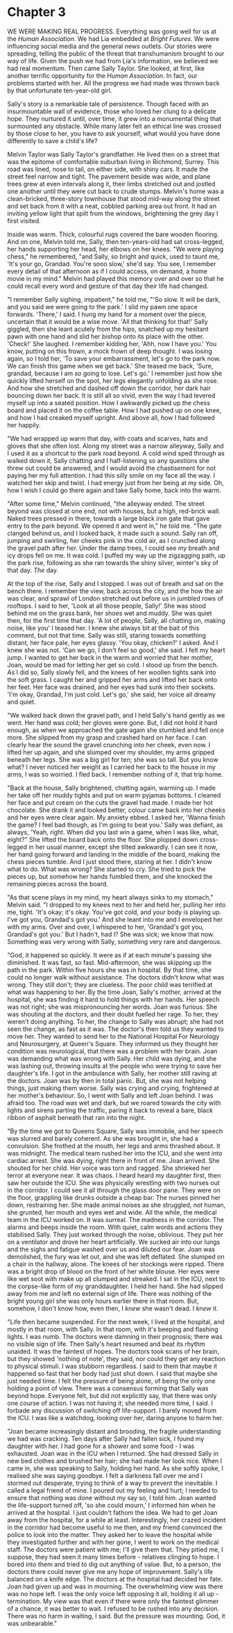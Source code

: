 
# Chapter 3

<span class="firstLetter">W</span>E WERE MAKING REAL PROGRESS. Everything was going well for us at the *Human Association*. We had Lia embedded at *Bright Futures*. We were influencing social media and the general news outlets. Our stories were spreading, telling the public of the threat that transhumanism brought to our way of life. Given the push we had from Lia's information, we believed we had real momentum. Then came Sally Taylor. She looked, at first, like another terrific opportunity for the *Human Association*. In fact, our problems started with her. All the progress we had made was thrown back by that unfortunate ten-year-old girl. 

Sally's story is a remarkable tale of persistence. Though faced with an insurmountable wall of evidence, those who loved her clung to a delicate hope. They nurtured it until, over time, it grew into a monumental thing that surmounted any obstacle. While many later felt an ethical line was crossed by those close to her, you have to ask yourself, what would you have done differently to save a child's life? 

Melvin Taylor was Sally Taylor's grandfather. He lived then on a street that was the epitome of comfortable suburban living in Richmond, Surrey. This road was lined, nose to tail, on either side, with shiny cars. It made the street feel narrow and tight. The pavement beside was wide, and plane trees grew at even intervals along it, their limbs stretched out and jostled one another until they were cut back to crude stumps. Melvin's home was a clean-bricked, three-story townhouse that stood mid-way along the street and set back from it with a neat, cobbled parking area out front. It had an inviting yellow light that spilt from the windows, brightening the grey day I first visited.

Inside was warm. Thick, colourful rugs covered the bare wooden flooring. And on one, Melvin told me, Sally, then ten-years-old had sat cross-legged, her hands supporting her head, her elbows on her knees. "We were playing chess," he remembered, "and Sally, so bright and quick, used to taunt me, 'It's your go, Grandad. You're sooo slow,' she'd say. You see, I remember every detail of that afternoon as if I could access, on demand, a home movie in my mind." Melvin had played this memory over and over so that he could recall every word and gesture of that day their life had changed.

"I remember Sally sighing, impatient," he told me, "'So slow. It will be dark, and you said we were going to the park.' I slid my pawn one space forwards. 'There,' I said. I hung my hand for a moment over the piece, uncertain that it would be a wise move. 'All that thinking for that!' Sally giggled, then she leant acutely from the hips, snatched up my hesitant pawn with one hand and slid her bishop onto its place with the other. 'Check!' She laughed. I remember kidding her, 'Ahh, now I have you.' You know, putting on this frown, a mock frown of deep thought. I was losing again, so I told her, 'To save your embarrassment, let's go to the park now. We can finish this game when we get back.' She teased me back, 'Sure, grandad, because I am *so* going to lose. Let's go.' I remember just how she quickly lifted herself on the spot, her legs elegantly unfolding as she rose. And how she stretched and dashed off down the corridor, her dark hair bouncing down her back. It is still all so vivid, even the way I had levered myself up into a seated position. How I awkwardly picked up the chess board and placed it on the coffee table. How I had pushed up on one knee, and how I had creaked myself upright. And above all, how I had followed her happily. 

"We had wrapped up warm that day, with coats and scarves, hats and gloves that she often lost. Along my street was a narrow alleyway, Sally and I used it as a shortcut to the park road beyond. A cold wind sped through as walked down it, Sally chatting and I half-listening so any questions she threw out could be answered, and I would avoid the chastisement for not paying her my full attention. I had this silly smile on my face all the way. I watched her skip and twist. I had energy just from her being at my side. Oh, how I wish I could go there again and take Sally home, back into the warm.

"After some time," Melvin continued, "the alleyway ended. The street beyond was closed at one end, not with houses, but a high, red-brick wall. Naked trees pressed in there, towards a large black iron gate that gave entry to the park beyond. We opened it and went in," he told me. "The gate clanged behind us, and I looked back, it made such a sound. Sally ran off, jumping and swirling, her cheeks pink in the cold air, as I crunched along the gravel path after her. Under the damp trees, I could see my breath and icy drops fell on me. It was cold. I puffed my way up the zigzagging path, up the park rise, following as she ran towards the shiny silver, winter's sky of that day. *The* day.

At the top of the rise, Sally and I stopped. I was out of breath and sat on the bench there. I remember the view, back across the city, and the how the air was clear, and sprawl of London stretched out before us in jumbled rows of rooftops. I said to her, 'Look at all those people, Sally!' She was stood behind me on the grass bank, her shoes wet and muddy. She was quiet then, for the first time that day. 'A lot of people, Sally, all chatting on, making noise, like you' I teased her. I knew she always bit at the bait of this comment, but not that time. Sally was still, staring towards something distant, her face pale, her eyes glassy. 'You okay, chicken?' I asked. And I knew she was not. 'Can we go, I don't feel so good,' she said. I felt my heart jump. I wanted to get her back in the warm and worried that her mother, Joan, would be mad for letting her get so cold. I stood up from the bench. As I did so, Sally slowly fell, and the knees of her woollen tights sank into the soft grass. I caught her and gripped her arms and lifted her back onto her feet. Her face was drained, and her eyes had sunk into their sockets. 'I'm okay, Grandad, I'm just cold. Let's go,' she said, her voice all dreamy and quiet.

"We walked back down the gravel path, and I held Sally's hand gently as we went. Her hand was cold; her gloves were gone. But, I did not hold it hard enough, as when we approached the gate again she stumbled and fell once more. She slipped from my grasp and crashed hard on her face. I can clearly hear the sound the gravel crunching into her cheek, even now. I lifted her up again, and she slumped over my shoulder, my arms gripped beneath her legs. She was a big girl for ten; she was so tall. But you know what? I never noticed her weight as I carried her back to the house in my arms, I was so worried. I fled back. I remember nothing of it, that trip home.

"Back at the house, Sally brightened, chatting again, warming up. I made her take off her muddy tights and put on warm pyjamas bottoms. I cleaned her face and put cream on the cuts the gravel had made. I made her hot chocolate. She drank it and looked better, colour came back into her cheeks and her eyes were clear again. My anxiety ebbed. I asked her, 'Wanna finish the game? I feel bad though, as I'm going to beat you.' Sally was defiant, as always, 'Yeah, right. When did you last win a game, when I was like, what, eight?" She lifted the board back onto the floor. She plopped down cross-legged in her usual manner, except she tilted awkwardly. I can see it now, her hand going forward and landing in the middle of the board, making the chess pieces tumble. And I just stood there, staring at her. I didn't know what to do. What was wrong? She started to cry. She tried to pick the pieces up, but somehow her hands fumbled them, and she knocked the remaining pieces across the board.

"As that scene plays in my mind, my heart always sinks to my stomach," Melvin said. "I dropped to my knees next to her and held her, pulling her into me, tight. 'It's okay; it's okay. You've got cold, and your body is playing up. I've got you, Grandad's got you.' And she leant into me and I enveloped her with my arms. Over and over, I whispered to her, 'Grandad's got you, Grandad's got you.' But I hadn't, had I? She was sick; we know that now. Something was very wrong with Sally, something very rare and dangerous.

"God, it happened so quickly. It were as if at each minute's passing she diminished. It was fast, so fast. Mid-afternoon, she was skipping up the path in the park. Within five hours she was in hospital. By that time, she could no longer walk without assistance. The doctors didn't know what was wrong. They still don't; they are clueless. The poor child was terrified at what was happening to her. By the time Joan, Sally's mother, arrived at the hospital, she was finding it hard to hold things with her hands. Her speech was not right; she was mispronouncing her words. Joan was furious. She was shouting at the doctors, and their doubt fuelled her rage. To her, they weren't doing anything. To her, the change to Sally was abrupt; she had not seen the change, as fast as it was. The doctor's then told us they wanted to move her. They wanted to send her to the National Hospital For Neurology and Neurosurgery, at Queen's Square. They informed us they thought her condition was neurological, that there was a problem with her brain. Joan was demanding what was wrong with Sally. Her child was dying, and she was lashing out, throwing insults at the people who were trying to save her daughter's life. I got in the ambulance with Sally, her mother still raving at the doctors. Joan was by then in total panic. But, she was not helping things, just making them worse. Sally was crying and crying, frightened at her mother's behaviour. So, I went with Sally and left Joan behind. I was afraid too. The road was wet and dark, but we roared towards the city with lights and sirens parting the traffic, paring it back to reveal a bare, black ribbon of asphalt beneath that ran into the night. 

"By the time we got to Queens Square, Sally was immobile, and her speech was slurred and barely coherent. As she was brought in, she had a convulsion. She frothed at the mouth, her legs and arms thrashed about. It was midnight. The medical team rushed her into the ICU, and she went into cardiac arrest. She was dying, right there in front of me. Joan arrived. She shouted for her child. Her voice was torn and ragged. She shrieked her terror at everyone near. It was chaos. I heard heard my daughter first, then saw her outside the ICU. She was physically wrestling with two nurses out in the corridor. I could see it all through the glass door pane. They were on the floor, grappling like drunks outside a cheap bar. The nurses pinned her down, restraining her. She made animal noises as she struggled, not human, she grunted, her mouth and eyes wet and wide. All the while, the medical team in the ICU worked on. It was surreal. The madness in the corridor. The alarms and beeps inside the room. With quiet, calm words and actions they stabilised Sally. They just worked through the noise, oblivious. They put her on a ventilator and drove her heart artificially. We sucked air into our lungs and the sighs and fatigue washed over us and diluted our fear. Joan was demolished, the fury was let out, and she was left deflated. She slumped on a chair in the hallway, alone. The knees of her stockings were ripped. There was a bright drop of blood on the front of her white blouse. Her eyes were like wet soot with make up all clumped and streaked. I sat in the ICU, next to the corpse-like form of my granddaughter. I held her hand. She had slipped away from me and left no external sign of life. There was nothing of the bright young girl she was only hours earlier there in that room. But, somehow, I don't know how, even then, I *knew* she wasn't dead. I *knew* it.

"Life then became suspended. For the next week, I lived at the hospital, and mostly in that room, with Sally. In that room, with it's beeping and flashing lights. I was numb. The doctors were damning in their prognosis; there was no visible sign of life. Then Sally's heart resumed and beat its rhythm unaided. It was the faintest of hopes. The doctors took scans of her brain, but they showed 'nothing of note', they said, nor could they get any reaction to physical stimuli. I was stubborn regardless. I said to them that maybe it happened so fast that her body had just shut down. I said that maybe she just needed time. I felt the pressure of being alone, of being the only one holding a point of view. There was a consensus forming that Sally was beyond hope. Everyone felt, but did not explicitly say, that there was only one course of action. I was not having it; she needed more time, I said. I forbade any discussion of switching off life-support. I barely moved from the ICU. I was like a watchdog, looking over her, daring anyone to harm her.

"Joan became increasingly distant and brooding, the fragile understanding we had was cracking. Ten days after Sally had fallen sick, I found my daughter with her. I had gone for a shower and some food - I was exhausted. Joan was in the ICU when I returned. She had dressed Sally in new bed clothes and brushed her hair; she had made her look nice. When I came in, she was speaking to Sally, holding her hand. As she softly spoke, I realised she was saying goodbye. I felt a darkness fall over me and I stormed out desperate, trying to think of a way to prevent the inevitable. I called a legal friend of mine. I poured out my feeling and hurt; I needed to ensure that nothing was done without my say so, I told him. Joan wanted the life-support turned off, 'so she could mourn,' I informed him when he arrived at the hospital. I just couldn't fathom the idea. We had to get Joan away from the hospital, for a while at least. Interestingly, her crazed incident in the corridor had become useful to me then, and my friend convinced the police to look into the matter. They asked her to leave the hospital while they investigated further and with her gone, I went to work on the medical staff. The doctors were patient with me; I'll give them that. They pitied me, I suppose, they had seen it many times before - relatives clinging to hope. I bored into them and tried to dig out anything of value. But, to a person, the doctors there could never give me any hope of improvement. Sally's life balanced on a knife edge. The doctors at the hospital had decided her fate. Joan had given up and was in mourning. The overwhelming view was there was no hope left. I was the only voice left opposing it all, holding it all up - termination. My view was that even if there were only the faintest glimmer of a chance, it was better to wait. I refused to be rushed into any decision. There was no harm in waiting, I said. But the pressure was mounting. God, it was unbearable."
